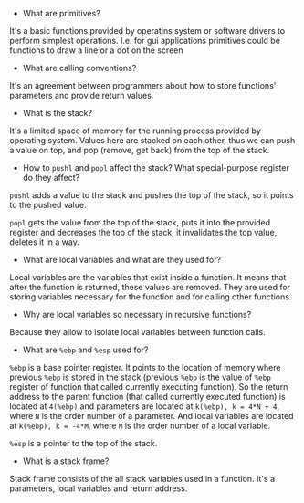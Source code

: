 - What are primitives?

It's a basic functions provided by operatins system or software drivers to perform simplest operations. I.e. for gui applications primitives could be functions to draw a line or a dot on the screen


- What are calling conventions?

It's an agreement between programmers about how to store functions' parameters and provide return values.


- What is the stack?

It's a limited space of memory for the running process provided by operating system. Values here are stacked on each other, thus we can push a value on top, and pop (remove, get back) from the top of the stack.


- How to `pushl` and `popl` affect the stack? What special-purpose register do they affect?

`pushl` adds a value to the stack and pushes the top of the stack, so it points to the pushed value.

`popl` gets the value from the top of the stack, puts it into the provided register and decreases the top of the stack, it invalidates the top value, deletes it in a way.


- What are local variables and what are they used for?

Local variables are the variables that exist inside a function. It means that after the function is returned, these values are removed. They are used for storing variables necessary for the function and for calling other functions.


- Why are local variables so necessary in recursive functions?

Because they allow to isolate local variables between function calls.


- What are `%ebp` and `%esp` used for?

`%ebp` is a base pointer register. It points to the location of memory where previous `%ebp` is stored in the stack (previous `%ebp` is the value of `%ebp` register of function that called currently executing function). So the return address to the parent function (that called currently executed function) is located at `4(%ebp)` and parameters are located at `k(%ebp), k = 4*N + 4`, where `N` is the order number of a parameter. And local variables are located at `k(%ebp), k = -4*M`, where `M` is the order number of a local variable.

`%esp` is a pointer to the top of the stack.


- What is a stack frame?

Stack frame consists of the all stack variables used in a function. It's a parameters, local variables and return address.

